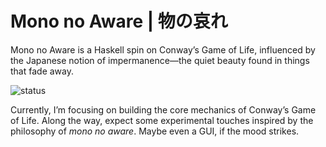 # Mono no Aware | 物の哀れ
Mono no Aware is a Haskell spin on Conway’s Game of Life, influenced by the Japanese notion of impermanence—the quiet beauty found in things that fade away.

![status](https://img.shields.io/badge/status-wip-red)

Currently, I’m focusing on building the core mechanics of Conway’s Game of Life. Along the way, expect some experimental touches inspired by the philosophy of _mono no aware_. Maybe even a GUI, if the mood strikes.
